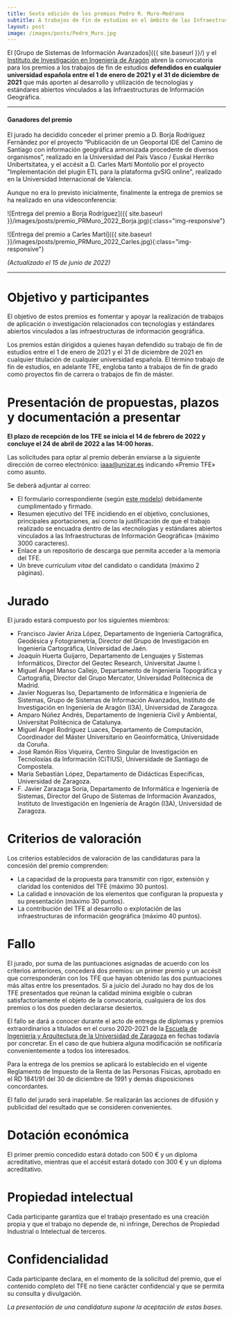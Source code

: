 ```yaml
---
title: Sexta edición de los premios Pedro R. Muro-Medrano
subtitle: A trabajos de fin de estudios en el ámbito de las Infraestructuras de Información Geográfica y los estándares abiertos que las soportan
layout: post
image: /images/posts/Pedro_Muro.jpg
---
```

El [Grupo de Sistemas de Información Avanzados]({{ site.baseurl }}/) y el [Instituto de Investigación en Ingeniería de Aragón](http://i3a.unizar.es) abren la convocatoria para los premios a los trabajos de fin de estudios **defendidos en cualquier universidad española entre el 1 de enero de 2021 y el 31 de diciembre de 2021** que más aporten al desarrollo y utilización de tecnologías y estándares abiertos vinculados a las Infraestructuras de Información Geográfica.

---
#### Ganadores del premio

El jurado ha decidido conceder el primer premio a D. Borja Rodríguez Fernández por el proyecto “Publicación de un Geoportal IDE del Camino de Santiago con información geográfica armonizada procedente de diversos organismos”, realizado en la Universidad del País Vasco / Euskal Herriko Unibertsitatea, y el accésit a D. Carles Martí Montolío por el proyecto "Implementación del plugin ETL para la plataforma gvSIG online", realizado en la Universidad Internacional de Valencia.

Aunque no era lo previsto inicialmente, finalmente la entrega de premios se ha realizado en una videoconferencia:

![Entrega del premio a Borja Rodríguez]({{ site.baseurl }}/images/posts/premio_PRMuro_2022_Borja.jpg){:class="img-responsive"}

![Entrega del premio a Carles Martí]({{ site.baseurl }}/images/posts/premio_PRMuro_2022_Carles.jpg){:class="img-responsive"}

*(Actualizado el 15 de junio de 2022)*

---

# Objetivo y participantes
El objetivo de estos premios es fomentar y apoyar la realización de trabajos de aplicación o investigación relacionados con tecnologías y estándares abiertos vinculados a las infraestructuras de información geográfica.

Los premios están dirigidos a quienes hayan defendido su trabajo de fin de estudios entre el 1 de enero de 2021 y el 31 de diciembre de 2021 en cualquier titulación de cualquier universidad española. El término trabajo de fin de estudios, en adelante TFE, engloba tanto a trabajos de fin de grado como proyectos fin de carrera o trabajos de fin de máster.

# Presentación de propuestas, plazos y documentación a presentar
**El plazo de recepción de los TFE se inicia el 14 de febrero de 2022 y concluye el 24 de abril de 2022 a las 14:00 horas.**

Las solicitudes para optar al premio deberán enviarse a la siguiente dirección de correo electrónico: <iaaa@unizar.es> indicando &laquo;Premio TFE&raquo; como asunto.

Se deberá adjuntar al correo:

- El formulario correspondiente (según [este modelo]({{site.baseurl}}/downloads/Hoja_Solicitud_Premio_Pedro_Muro_TFE.odt)) debidamente cumplimentado y firmado.
- Resumen ejecutivo del TFE incidiendo en el objetivo, conclusiones, principales aportaciones, así como la justificación de que el trabajo realizado se encuadra dentro de las &laquo;tecnologías y estándares abiertos vinculados a las Infraestructuras de Información Geográfica&raquo; (máximo 3000 caracteres).
- Enlace a un repositorio de descarga que permita acceder a la memoria del TFE.
- Un breve *curriculum vitae* del candidato o candidata (máximo 2 páginas).

# Jurado
El jurado estará compuesto por los siguientes miembros:

- Francisco Javier Ariza López, Departamento de Ingeniería Cartográfica, Geodésica y Fotogrametría, Director del Grupo de Investigación en Ingeniería Cartográfica, Universidad de Jaén.
- Joaquín Huerta Guijarro, Departamento de Lenguajes y Sistemas Informáticos, Director del Geotec Research, Universitat Jaume I.
- Miguel Ángel Manso Callejo, Departamento de Ingeniería Topográfica y Cartografía, Director del Grupo Mercator, Universidad Politécnica de Madrid.
- Javier Nogueras Iso, Departamento de Informática e Ingeniería de Sistemas, Grupo de Sistemas de Información Avanzados,  Instituto de Investigación en Ingeniería de Aragón (I3A), Universidad de Zaragoza.
- Amparo Núñez Andrés, Departamento de Ingeniería Civil y Ambiental, Universitat Politècnica de Catalunya.
- Miguel Ángel Rodríguez Luaces, Departamento de Computación, Coordinador del Máster Universitario en Geoinformática, Universidade da Coruña.
- José Ramón Ríos Viqueira, Centro Singular de Investigación en Tecnoloxías da Información (CiTIUS), Universidade de Santiago de Compostela.
- María Sebastián López, Departamento de Didácticas Específicas, Universidad de Zaragoza.
- F. Javier Zarazaga Soria, Departamento de Informática e Ingeniería de Sistemas, Director del Grupo de Sistemas de Información Avanzados, Instituto de Investigación en Ingeniería de Aragón (I3A), Universidad de Zaragoza.

# Criterios de valoración
Los criterios establecidos de valoración de las candidaturas para la concesión del premio comprenden:

- La capacidad de la propuesta para transmitir con rigor, extensión y claridad los contenidos del TFE (máximo 30 puntos).
- La calidad e innovación de los elementos que configuran la propuesta y su presentación (máximo 30 puntos).
- La contribución del TFE al desarrollo o explotación de las infraestructuras de información geográfica (máximo 40 puntos).

# Fallo
El jurado, por suma de las puntuaciones asignadas de acuerdo con los criterios anteriores, concederá dos premios: un primer premio y un accésit que corresponderán con los TFE que hayan obtenido las dos puntuaciones más altas entre los presentados. Si a juicio del Jurado no hay dos de los TFE presentados que reúnan la calidad mínima exigible o cubran satisfactoriamente el objeto de la convocatoria, cualquiera de los dos premios o los dos pueden declararse desiertos.

El fallo se dará a conocer durante el acto de entrega de diplomas y premios extraordinarios a titulados en el curso 2020-2021 de la [Escuela de Ingeniería y Arquitectura de la Universidad de Zaragoza](http://eina.unizar.es/) en fechas todavía por concretar. En el caso de que hubiera alguna modificación se notificaría convenientemente a todos los interesados.

Para la entrega de los premios se aplicará lo establecido en el vigente Reglamento de Impuesto de la Renta de las Personas Físicas, aprobado en el RD 1841/91 del 30 de diciembre de 1991 y demás disposiciones concordantes.

El fallo del jurado será inapelable. Se realizarán las acciones de difusión y publicidad del resultado que se consideren convenientes.

# Dotación económica
El primer premio concedido estará dotado con 500 € y un diploma acreditativo, mientras que el accésit estará dotado con 300 € y un diploma acreditativo.

# Propiedad intelectual
Cada participante garantiza que el trabajo presentado es una creación propia y que el trabajo no depende de, ni infringe, Derechos de Propiedad Industrial o Intelectual de terceros.

# Confidencialidad
Cada participante declara, en el momento de la solicitud del premio, que el contenido completo del TFE no tiene carácter confidencial y que se permita su consulta y divulgación.

*La presentación de una candidatura supone la aceptación de estas bases.*
